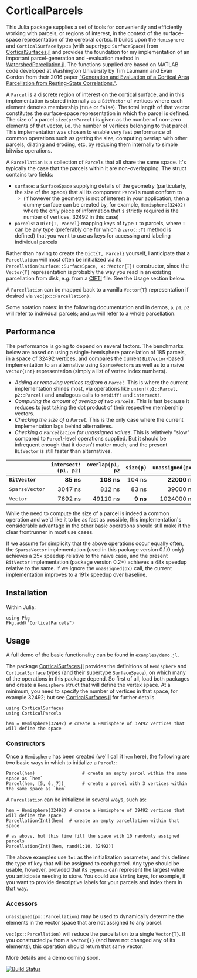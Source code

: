 # CorticalParcels
This Julia package supplies a set of tools for conveniently and efficiently working with parcels, or regions of interest, in the context of the surface-space representation of the cerebral cortex. It builds upon the `Hemisphere` and `CorticalSurface` types (with supertype `SurfaceSpace`) from [CorticalSurfaces.jl](https://github.com/myersm0/CorticalSurfaces.jl) and provides the foundation for my implementation of an important parcel-generation and -evaluation method in [WatershedParcellation.jl](https://github.com/myersm0/WatershedParcellation.jl). The functions supplied are based on MATLAB code developed at Washington University by Tim Laumann and Evan Gordon from their 2016 paper ["Generation and Evaluation of a Cortical Area Parcellation from Resting-State Correlations."](https://pubmed.ncbi.nlm.nih.gov/25316338/).

A `Parcel` is a discrete region of interest on the cortical surface, and in this implementation is stored internally as a `BitVector` of vertices where each element denotes membership (`true` or `false`). The total length of that vector constitutes the surface-space representation in which the parcel is defined. The size of a parcel `size(p::Parcel)` is given as the number of non-zero elements of that vector, i.e. the number of vertices belonging to that parcel. This implementation was chosen to enable very fast performance of common operations such as getting the size, computing overlap with other parcels, dilating and eroding, etc, by reducing them internally to simple bitwise operations.

A `Parcellation` is a collection of `Parcel`s that all share the same space. It's typically the case that the parcels within it are non-overlapping. The struct contains two fields:
- `surface`: a `SurfaceSpace` supplying details of the geometry (particularly, the size of the space) that all its component `Parcel`s must conform to
  - (if however the geometry is not of interest in your application, then a dummy surface can be created by, for example, `Hemisphere(32492)` where the only piece of information that's strictly required is the number of vertices, 32492 in this case)
- `parcels`: a `Dict{T, Parcel}` mapping keys of type `T` to parcels, where `T` can be any type (preferably one for which a `zero(::T)` method is defined) that you want to use as keys for accessing and labeling individual parcels

Rather than having to create the `Dict{T, Parcel}` yourself, I anticipate that a `Parcellation` will most often be initialized via its `Parcellation(surface::SurfaceSpace, x::Vector{T})` constructor, since the `Vector{T}` representation is probably the way you read in an existing parcellation from disk, e.g. from a [CIFTI](https://github.com/myersm0/CIFTI.jl") file. See the Usage section below.

A `Parcellation` can be mapped back to a vanilla `Vector{T}` representation if desired via `vec(px::Parcellation)`.

Some notation notes: in the following documentation and in demos, `p`, `p1`, `p2` will refer to individual parcels; and `px` will refer to a whole parcellation.

## Performance
The performance is going to depend on several factors. The benchmarks below are based on using a single-hemisphere parcellation of 185 parcels, in a space of 32492 vertices, and compares the current `BitVector`-based implementation to an alternative using `SparseVector`s as well as to a naive `Vector{Int}` representation (simply a list of vertex index numbers).
- *Adding or removing vertices to/from a `Parcel`*. This is where the current implementation shines most, via operations like `union!(p1::Parcel, p2::Parcel)` and analogous calls to `setdiff!` and `intersect!`.
- *Computing the amount of overlap of two `Parcel`s*. This is fast because it reduces to just taking the dot product of their respective membership vectors.
- *Checking the size of a `Parcel`.* This is the only case where the current implementation lags behind alternatives.
- *Checking a `Parcellation` for unassigned values*. This is relatively "slow" compared to `Parcel`-level operations supplied. But it should be infrequent enough that it doesn't matter much; and the present `BitVector` is still faster than alternatives.

|              |`intersect!(p1, p2)`|`overlap(p1, p2`|`size(p)`|`unassigned(px)`|
|:-------------|-------------------:|-------------------:|-------------------:|-------------------:|
|**`BitVector`**|**85 ns**|**108 ns**|104 ns|**22000** ns|
|`SparseVector`|3047 ns|812 ns|83 ns|39000 ns|
|`Vector`|7692 ns|49110 ns|**9 ns**|1024000 ns|

While the need to compute the size of a parcel is indeed a common operation and we'd like it to be as fast as possible, this implementation's considerable advantage in the other basic operations should still make it the clear frontrunner in most use cases.

If we assume for simplicity that the above operations occur equally often, the `SparseVector` implementation (used in this package version 0.1.0 only) achieves a 25x speedup relative to the naive case, and the present `BitVector` implementation (package version 0.2+) achieves a 48x speedup relative to the same. If we ignore the `unassigned(px)` call, the current implementation improves to a 191x speedup over baseline.

## Installation
Within Julia:
```
using Pkg
Pkg.add("CorticalParcels")
```

## Usage
A full demo of the basic functionality can be found in `examples/demo.jl`.

The package [CorticalSurfaces.jl](https://github.com/myersm0/CorticalSurfaces.jl) provides the definitions of `Hemisphere` and `CorticalSurface` types (and their supertype `SurfaceSpace`), on which many of the operations in this package depend. So first of all, load both packages and create a `Hemisphere` struct that will define the vertex space. At a minimum, you need to specify the number of vertices in that space, for example 32492; but see [CorticalSurfaces.jl](https://github.com/myersm0/CorticalSurfaces.jl) for further details.
```
using CorticalSurfaces
using CorticalParcels

hem = Hemisphere(32492) # create a Hemisphere of 32492 vertices that will define the space
```

### Constructors
Once a `Hemisphere` has been created (we'll call it `hem` here), the following are two basic ways in which to initialize a `Parcel`::
```
Parcel(hem)                  # create an empty parcel within the same space as `hem`
Parcel(hem, [5, 6, 7])       # create a parcel with 3 vertices within the same space as `hem`
```

A `Parcellation` can be initialized in several ways, such as:
```
hem = Hemisphere(32492) # create a Hemisphere of 39492 vertices that will define the space
Parcellation{Int}(hem)  # create an empty parcellation within that space

# as above, but this time fill the space with 10 randomly assigned parcels
Parcellation{Int}(hem, rand(1:10, 32492))
```

The above examples use `Int` as the initialization parameter, and this defines the type of key that will be assigned to each parcel. Any type should be usable, however, provided that its `typemax` can represent the largest value you anticipate needing to store. You could use `String` keys, for example, if you want to provide descriptive labels for your parcels and index them in that way.

### Accessors
`unassigned(px::Parcellation)` may be used to dynamically determine the elements in the vector space that are not assigned to any parcel.

`vec(px::Parcellation)` will reduce the parcellation to a single `Vector{T}`. If you constructed `px` from a `Vector{T}` (and have not changed any of its elements), this operation should return that same vector.

More details and a demo coming soon.

[![Build Status](https://github.com/myersm0/CorticalParcels.jl/actions/workflows/CI.yml/badge.svg?branch=main)](https://github.com/myersm0/CorticalParcels.jl/actions/workflows/CI.yml?query=branch%3Amain)
